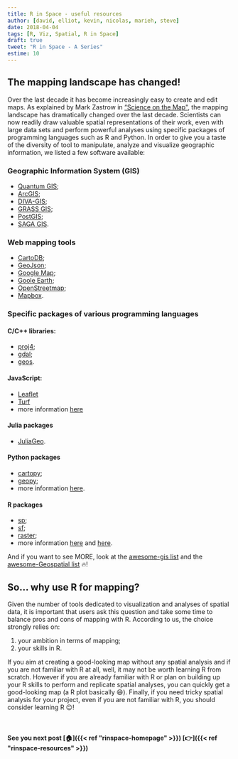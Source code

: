 ```yaml
---
title: R in Space - useful resources
author: [david, elliot, kevin, nicolas, marieh, steve]
date: 2018-04-04
tags: [R, Viz, Spatial, R in Space]
draft: true
tweet: "R in Space - A Series"
estime: 10
---
```



## The mapping landscape has changed!

Over the last decade it has become increasingly easy to create and edit maps.
As explained by Mark Zastrow in [“Science on the Map"](http://www.nature.com/news/data-visualization-science-on-the-map-1.17024),
the mapping landscape has dramatically changed over the last decade.
Scientists can now readily draw valuable spatial representations
of their work, even with large data sets and perform powerful analyses
using specific packages of programming languages such as R and Python.
In order to give you a taste of the diversity of tool to manipulate,
analyze and visualize geographic information, we listed a few software
available:


### Geographic Information System (GIS)

- [Quantum GIS](http://qgis.org/en/site/);
- [ArcGIS](http://www.arcgis.com/features/);
- [DIVA-GIS](http://www.diva-gis.org);
- [GRASS GIS](http://grass.osgeo.org);
- [PostGIS](http://www.postgis.org);
- [SAGA GIS](http://www.saga-gis.org/en/index.html).

### Web mapping tools  

- [CartoDB](http://cartodb.com);
- [GeoJson](http://geojson.io/#map=2/20.0/0.0);
- [Google Map](https://www.google.fr/maps);
- [Goole Earth](http://www.google.fr/intl/eng/earth/index.html);
- [OpenStreetmap](https://www.openstreetmap.org/);
- [Mapbox](https://www.mapbox.com/).



### Specific packages of various programming languages

#### C/C++ libraries:

- [proj4](http://proj4.org/);
- [gdal](http://www.gdal.org/index.html);
- [geos](https://trac.osgeo.org/geosc).

#### JavaScript:

- [Leaflet](http://leafletjs.com)
- [Turf](http://turfjs.org/)
- more information [here](https://codepen.io/stevepepple/post/javascript-geospatial-examples)

#### Julia packages

- [JuliaGeo](https://github.com/JuliaGeo).

#### Python packages

- [cartopy](http://scitools.org.uk/cartopy/);
- [geopy](https://github.com/geopy/geopy);
- more information [here](http://geopandas.org/).

#### R packages

- [sp](https://cran.r-project.org/web/packages/sp);
- [sf](https://cran.r-project.org/web/packages/sf);
- [raster](https://cran.r-project.org/web/packages/raster);
- more information [here](https://cran.r-project.org/web/views/Spatial.html) and [here](http://rspatial.org/).  



And if you want to see MORE, look at the [awesome-gis list](https://github.com/sshuair/awesome-gis) and the [awesome-Geospatial list](https://github.com/sacridini/Awesome-Geospatial) :fire:!



## So... why use R for mapping?

Given the number of tools dedicated to visualization and analyses of spatial
data, it is important that users ask this question and take some time to balance
pros and cons of mapping with R. According to us, the choice strongly
relies on:

1. your ambition in terms of mapping;
2. your skills in R.

If you aim at creating a good-looking map without any spatial analysis and
if you are not familiar with R at all, well, it may not be worth learning R
from scratch. However if you are already familiar with R or plan on building up
your R skills to perform and replicate spatial analyses, you can
quickly get a good-looking map (a R plot basically :smile:). Finally, if you need
tricky spatial analysis for your project, even if you are not familiar with R,
you should consider learning R :wink:!

<br>

#### See you next post [:house:]({{< ref "rinspace-homepage" >}}) [:point_right:]({{< ref "rinspace-resources" >}})
